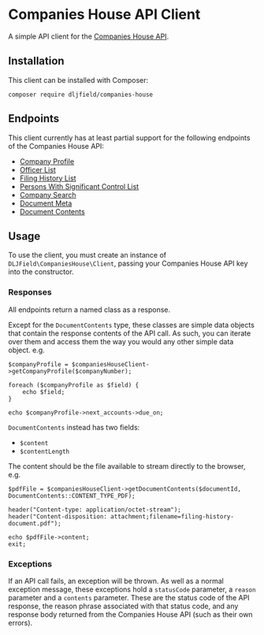 # Companies House API Client

A simple API client for the [Companies House API](https://developer.companieshouse.gov.uk/api/docs/index.html).

## Installation

This client can be installed with Composer:

```
composer require dljfield/companies-house
```

## Endpoints

This client currently has at least partial support for the following endpoints of the Companies House API:

- [Company Profile](https://developer.companieshouse.gov.uk/api/docs/company/company_number/company_number.html)
- [Officer List](https://developer.companieshouse.gov.uk/api/docs/company/company_number/officers/officers.html)
- [Filing History List](https://developer.companieshouse.gov.uk/api/docs/company/company_number/filing-history/getFilingHistoryList.html)
- [Persons With Significant Control List](https://developer.companieshouse.gov.uk/api/docs/company/company_number/persons-with-significant-control/listPersonsWithSignificantControl.html)
- [Company Search](https://developer.companieshouse.gov.uk/api/docs/search/companies/companysearch.html)
- [Document Meta](https://developer.companieshouse.gov.uk/document/docs/document/id/fetchDocumentMeta.html)
- [Document Contents](https://developer.companieshouse.gov.uk/document/docs/document/id/content/fetchDocument.html)

## Usage

To use the client, you must create an instance of `DLJField\CompaniesHouse\Client`, passing your Companies House API key into the constructor.

### Responses

All endpoints return a named class as a response. 

Except for the `DocumentContents` type, these classes are simple data objects that contain the response contents of the API call. As such, you can iterate over them and access them the way you would any other simple data object. e.g.

```
$companyProfile = $companiesHouseClient->getCompanyProfile($companyNumber);

foreach ($companyProfile as $field) {
    echo $field;
}

echo $companyProfile->next_accounts->due_on;
```

`DocumentContents` instead has two fields:
- `$content`
- `$contentLength`

The content should be the file available to stream directly to the browser, e.g.

```
$pdfFile = $companiesHouseClient->getDocumentContents($documentId, DocumentContents::CONTENT_TYPE_PDF);

header("Content-type: application/octet-stream");
header("Content-disposition: attachment;filename=filing-history-document.pdf");

echo $pdfFile->content;
exit;
```

### Exceptions
If an API call fails, an exception will be thrown. As well as a normal exception message, these exceptions hold a `statusCode` parameter, a `reason` parameter and a `contents` parameter. These are the status code of the API response, the reason phrase associated with that status code, and any response body returned from the Companies House API (such as their own errors). 
